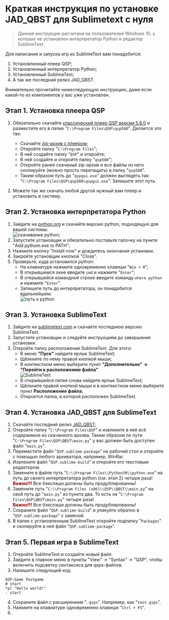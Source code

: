 # Краткая инструкция по установке JAD_QBST для Sublimetext с нуля

> Данная инструкция расчитана на пользователей Windows 10, у которых не установлен интерпретатор Python и редактор SublimeText.

Для написания и запуска игр из SublimeText вам понадобится:

1. Установленный плеер QSP;
2. Установленный интерпретатор Python;
3. Установленный SublimeText;
4. А так же последний релиз JAD_QBST.

Внимательно прочитайте нижеследующую инструкцию, даже если какой-то из компонентов у вас уже установлен.

## Этап 1. Установка плеера QSP

1. Обязательно скачайте [классический плеер QSP версии 5.8.0](https://qsp.org/index.php?option=com_content&view=article&id=64&Itemid=87) и разместите его в папке "`C:\Program Files\QSP\qsp580`". Делается это так:
	* Скачайте [zip-архив с плеером](https://qsp.org/attachments/qsp580b7.zip);
	* Откройте папку "`C:\Program Files`";
	* В ней создайте папку "`QSP`" и откройте;
	* В ней создайте и откройте папку "`qsp580`";
	* Откройте ранее скачаный zip-архив и все файлы из него скопируйте (можно просто перетащить) в папку "`qsp580`".
	* Таким образом путь до "`qspgui.exe`" должен выглядеть так: "`C:\Program Files\QSP\qsp580\qspgui.exe`". Запишите этот путь.

2. Можете так же скачать любой другой нужный вам плеер и установить в систему.

## Этап 2. Установка интерпретатора Python

1. Зайдите на [python.org](https://www.python.org) и скачайте версию python, подходящую для вашей системы:<br />![скачивание python](https://i.ibb.co/M8NzhdW/python.png);
2. Запустите установщик и обязательно поставьте галочку на пункте "Add pythom.exe to PATH";
3. Нажмите кнопку "Install now" и дождитесь окончания установки.
4. Закройте установщик кнопкой "Close".
5. Проверьте, куда установился python:
	* На клавиатуре нажмите одновременно клавиши "`Win + R`";
	* В открывшемся окне введите `cmd` и нажмите "`Enter`";
	* В открывшейся командной строке введите команду `where python` и нажмите "`Enter`".
	* Запишите путь до интерпретатора, он понадобится вдальнейшем:<br>![путь к python](https://i.ibb.co/9Y6H4GQ/sdrgsewrghsfdg.png)

## Этап 3. Установка SublimeText

1. Зайдите на [sublimetext.com](https://www.sublimetext.com) и скачайте последнюю версию SublimeText.
2. Запустите установщик и следуйте инструкциям до завершения установки.
3. Откройте папку расположения SublimeText. Для этого:
	* В меню **"Пуск"** найдите ярлык SublimeText;
	* Щёлкните по нему правой кнопкой мыши;
	* В контекстном меню выберите пункт **"Дополнительно" → "Перейти к расположению файла"**<br>![SublimeText](https://i.ibb.co/XpQBxnV/dghddfghfgdh.png)
	* В открывшейся папке снова найдите ярлык SublimeText;
	* Щёлкните правой кнопкой мыши и в контекстном меню выберите пункт **Расположение файла**;
	* Откроется папка, в которой расположен SublimeText.

## Этап 4. Установка JAD_QBST для SublimeText

1. Скачайте последний релиз [JAD_QBST](https://github.com/AleksVersus/JAD_for_QSP/releases);
2. Откройте папку "`C:\Program Files\QSP`" и извлеките в неё всё содержимое из скачанного архива. Таким образом по пути "`C:\Program Files\QSP\QBST\main.py`" у вас должен быть доступен файл "`main.py`".
3. Переместите файл "`QSP.sublime-package`" на рабочий стол и откройте с помощью любого архиватора, например, WinRar.
4. Извлеките файл "`QSP.sublime-build`" и откройте его текстовым редактором.
5. Замените в файле путь "`C:\\Program Files\\Python39\\python.exe`" на путь до своего интерпретатора python (см. этап 2) четыре раза!<br><span style="color:#880000;font-weight: bold;">Важно!!!</span> Все бэкслэши должны быть продублированны!
6. Замените путь "`C:\\Program Files (x86)\\QSP\\QBST\\main.py`" на свой путь до "`main.py`" из пункта два. То есть на "`C:\Program Files\QSP\QBST\main.py`" четыре раза!<br><span style="color:#880000;font-weight: bold;">Важно!!!</span> Все бэкслэши должны быть продублированны!
7. Сохраните файл "`QSP.sublime-build`" и упакуйте обратно в "`QSP.sublime-package`" с заменой.
8. В папке с установленным SublimeText откройте подпапку "`Packages`" и скопируйте в неё файл "`QSP.sublime-package`".

## Этап 5. Первая игра в SublimeText

1. Откройте SublimeText и создайте новый файл.
2. Зайдите в главное меню в пункты "View" → "Syntax" → "QSP", чтобы включить подсветку синтаксиса для qsps-файлов.
3. Напишите следующий код:
```qsp
QSP-Game Testgame
# start
*pl "Hello world!"
- start
```
4. Сохраните файл с расширением "`.qsps`". Например, как "`test.qsps`".
5. Нажмите на клавиатуре одновременно клавиши "`Ctrl + F5`".
6. 
